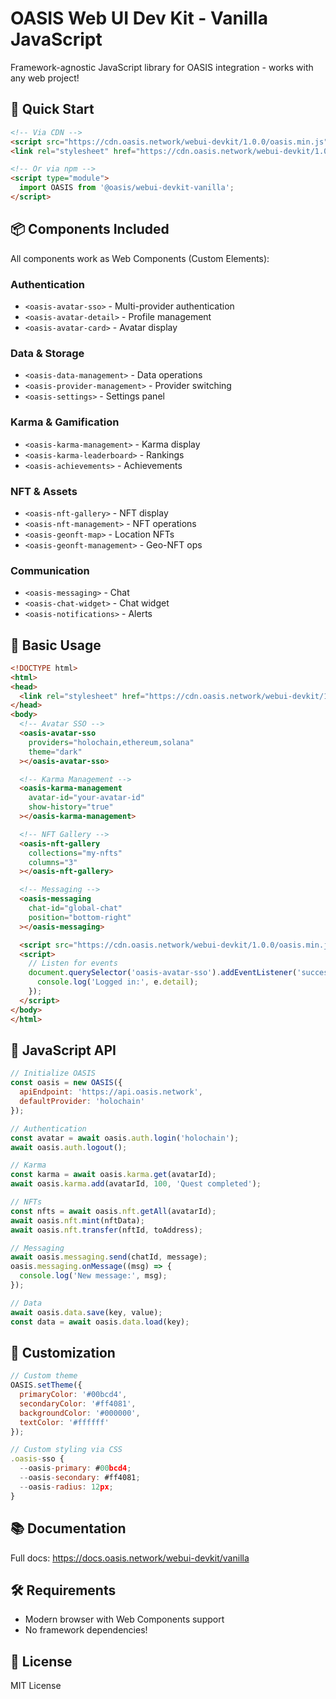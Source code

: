 # OASIS Web UI Dev Kit - Vanilla JavaScript

Framework-agnostic JavaScript library for OASIS integration - works with any web project!

## 🚀 Quick Start

```html
<!-- Via CDN -->
<script src="https://cdn.oasis.network/webui-devkit/1.0.0/oasis.min.js"></script>
<link rel="stylesheet" href="https://cdn.oasis.network/webui-devkit/1.0.0/oasis.min.css">

<!-- Or via npm -->
<script type="module">
  import OASIS from '@oasis/webui-devkit-vanilla';
</script>
```

## 📦 Components Included

All components work as Web Components (Custom Elements):

### Authentication
- `<oasis-avatar-sso>` - Multi-provider authentication
- `<oasis-avatar-detail>` - Profile management
- `<oasis-avatar-card>` - Avatar display

### Data & Storage
- `<oasis-data-management>` - Data operations
- `<oasis-provider-management>` - Provider switching
- `<oasis-settings>` - Settings panel

### Karma & Gamification
- `<oasis-karma-management>` - Karma display
- `<oasis-karma-leaderboard>` - Rankings
- `<oasis-achievements>` - Achievements

### NFT & Assets
- `<oasis-nft-gallery>` - NFT display
- `<oasis-nft-management>` - NFT operations
- `<oasis-geonft-map>` - Location NFTs
- `<oasis-geonft-management>` - Geo-NFT ops

### Communication
- `<oasis-messaging>` - Chat
- `<oasis-chat-widget>` - Chat widget
- `<oasis-notifications>` - Alerts

## 📖 Basic Usage

```html
<!DOCTYPE html>
<html>
<head>
  <link rel="stylesheet" href="https://cdn.oasis.network/webui-devkit/1.0.0/oasis.min.css">
</head>
<body>
  <!-- Avatar SSO -->
  <oasis-avatar-sso
    providers="holochain,ethereum,solana"
    theme="dark"
  ></oasis-avatar-sso>

  <!-- Karma Management -->
  <oasis-karma-management
    avatar-id="your-avatar-id"
    show-history="true"
  ></oasis-karma-management>

  <!-- NFT Gallery -->
  <oasis-nft-gallery
    collections="my-nfts"
    columns="3"
  ></oasis-nft-gallery>

  <!-- Messaging -->
  <oasis-messaging
    chat-id="global-chat"
    position="bottom-right"
  ></oasis-messaging>

  <script src="https://cdn.oasis.network/webui-devkit/1.0.0/oasis.min.js"></script>
  <script>
    // Listen for events
    document.querySelector('oasis-avatar-sso').addEventListener('success', (e) => {
      console.log('Logged in:', e.detail);
    });
  </script>
</body>
</html>
```

## 🔧 JavaScript API

```javascript
// Initialize OASIS
const oasis = new OASIS({
  apiEndpoint: 'https://api.oasis.network',
  defaultProvider: 'holochain'
});

// Authentication
const avatar = await oasis.auth.login('holochain');
await oasis.auth.logout();

// Karma
const karma = await oasis.karma.get(avatarId);
await oasis.karma.add(avatarId, 100, 'Quest completed');

// NFTs
const nfts = await oasis.nft.getAll(avatarId);
await oasis.nft.mint(nftData);
await oasis.nft.transfer(nftId, toAddress);

// Messaging
await oasis.messaging.send(chatId, message);
oasis.messaging.onMessage((msg) => {
  console.log('New message:', msg);
});

// Data
await oasis.data.save(key, value);
const data = await oasis.data.load(key);
```

## 🎨 Customization

```javascript
// Custom theme
OASIS.setTheme({
  primaryColor: '#00bcd4',
  secondaryColor: '#ff4081',
  backgroundColor: '#000000',
  textColor: '#ffffff'
});

// Custom styling via CSS
.oasis-sso {
  --oasis-primary: #00bcd4;
  --oasis-secondary: #ff4081;
  --oasis-radius: 12px;
}
```

## 📚 Documentation

Full docs: https://docs.oasis.network/webui-devkit/vanilla

## 🛠️ Requirements

- Modern browser with Web Components support
- No framework dependencies!

## 📄 License

MIT License

